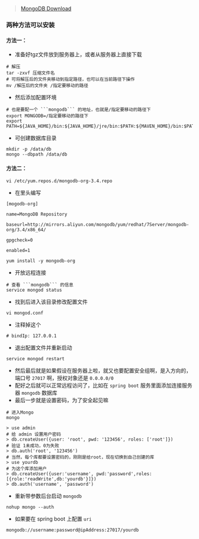 > [MongoDB Download](https://www.mongodb.com/download-center#community)
### 两种方法可以安装
#### 方法一：
* 准备好tgz文件放到服务器上，或者从服务器上直接下载
```
# 解压
tar -zxvf 压缩文件名
# 可将解压后的文件夹移动到指定路径，也可以在当前路径下操作
mv /解压后的文件夹 /指定要移动的路径
```
* 然后添加配置环境
```
# 也是要配一个 ```mongodb``` 的地址，也就是/指定要移动的路径下
export MONGODB=/指定要移动的路径下
export PATH=${JAVA_HOME}/bin:${JAVA_HOME}/jre/bin:$PATH:${MAVEN_HOME}/bin:$PATH:${MONGODB}/bin:$PATH
```
* 可创建数据库目录
```
mkdir -p /data/db
mongo --dbpath /data/db
```
#### 方法二：
```
vi /etc/yum.repos.d/mongodb-org-3.4.repo
```
* 在里头编写
```
[mogodb-org]

name=MongoDB Repository

baseurl=http://mirrors.aliyun.com/mongodb/yum/redhat/7Server/mongodb-org/3.4/x86_64/

gpgcheck=0

enabled=1
```
```
yum install -y mongodb-org
```
* 开放远程连接
```
# 查看 ```mongodb``` 的信息
service mongod status
```
* 找到后进入该目录修改配置文件
```
vi mongod.conf
```
* 注释掉这个
```
# bindIp: 127.0.0.1
```
* 退出配置文件并重新启动
```
service mongod restart
```
* 然后最后就是如果假设在服务器上啦，就又也要配置安全组啊，是入方向的，端口号 ```27017``` 啊，授权对象还是 ```0.0.0.0/0```
* 配好之后就可以正常远程访问了，比如在 ```spring boot``` 服务里面添加连接服务器 ```mongodb``` 数据库
* 最后一步就是设置密码，为了安全起见嘛
```
# 进入Mongo
mongo

> use admin
# 给 admin 设置用户密码
> db.createUser({user: 'root', pwd: '123456', roles: ['root']})
# 验证 1未成功，0为失败
> db.auth('root', '123456')
# 当然，每个库都要设置密码的，刚刚是给root，现在切换到自己创建的库
> use yourdb
# 为这个库添加用户
> db.createUser({user:'username', pwd:'password',roles: [{role:'readWrite',db:'yourdb'}]})
> db.auth('username', 'password')
```
* 重新带参数后台启动 ```mongodb```
```
nohup mongo --auth
```
* 如果要在 spring boot 上配置 ```uri```
```
mongodb://username:password@ipAddress:27017/yourdb
```
